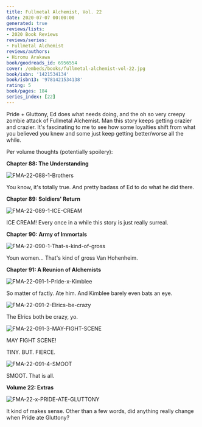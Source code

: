 ```yaml
---
title: Fullmetal Alchemist, Vol. 22
date: 2020-07-07 00:00:00
generated: true
reviews/lists:
- 2020 Book Reviews
reviews/series:
- Fullmetal Alchemist
reviews/authors:
- Hiromu Arakawa
book/goodreads_id: 6956554
cover: /embeds/books/fullmetal-alchemist-vol-22.jpg
book/isbn: '1421534134'
book/isbn13: '9781421534138'
rating: 5
book/pages: 184
series_index: [22]
---
```

Pride + Gluttony, Ed does what needs doing, and the oh so very creepy zombie attack of Fullmetal Alchemist. Man this story keeps getting crazier and crazier. It's fascinating to me to see how some loyalties shift from what you believed you knew and some just keep getting better/worse all the while.  

Per volume thoughts (potentially spoilery):  

<!--more-->

 **Chapter 88: The Understanding**  

![FMA-22-088-1-Brothers](/embeds/books/attachments/fma-22-088-1-brothers.png)  

You know, it's totally true. And pretty badass of Ed to do what he did there.  

**Chapter 89: Soldiers' Return**  

![FMA-22-089-1-ICE-CREAM](/embeds/books/attachments/fma-22-089-1-ice-cream.png)  

ICE CREAM! Every once in a while this story is just really surreal.  

**Chapter 90: Army of Immortals**  

![FMA-22-090-1-That-s-kind-of-gross](/embeds/books/attachments/fma-22-090-1-that-s-kind-of-gross.png)  

Youn women... That's kind of gross Van Hohenheim.  

**Chapter 91: A Reunion of Alchemists**  

![FMA-22-091-1-Pride-x-Kimblee](/embeds/books/attachments/fma-22-091-1-pride-x-kimblee.png)  

So matter of factly. Ate him. And Kimblee barely even bats an eye.  

![FMA-22-091-2-Elrics-be-crazy](/embeds/books/attachments/fma-22-091-2-elrics-be-crazy.png)  

The Elrics both be crazy, yo.  

![FMA-22-091-3-MAY-FIGHT-SCENE](/embeds/books/attachments/fma-22-091-3-may-fight-scene.png)  

MAY FIGHT SCENE!  

TINY. BUT. FIERCE.  

![FMA-22-091-4-SMOOT](/embeds/books/attachments/fma-22-091-4-smoot.png)  

SMOOT. That is all.  

**Volume 22: Extras**  

![FMA-22-x-PRIDE-ATE-GLUTTONY](/embeds/books/attachments/fma-22-x-pride-ate-gluttony.png)  

It kind of makes sense. Other than a few words, did anything really change when Pride ate Gluttony?